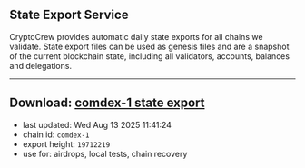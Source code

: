 ## State Export Service
CryptoCrew provides automatic daily state exports for all chains we validate. State export files can be used as genesis files and are a snapshot of the current blockchain state, including all validators, accounts, balances and delegations.

---
**Download: [comdex-1 state export](https://dl-eu2.ccvalidators.com/SERVICE/comdex/comdex-1_export_19712219.json)**
---

- last updated: Wed Aug 13 2025 11:41:24
- chain id: `comdex-1`
- export height: `19712219`
- use for: airdrops, local tests, chain recovery
